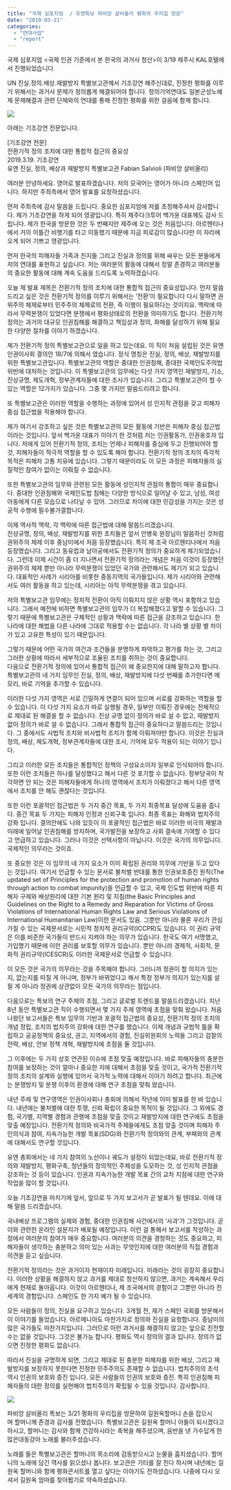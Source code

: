 ```yaml
---
title: "국제 심포지엄  / 유엔특보 파비앙 살비올리 평화의 우리집 방문"
date: "2019-03-21"
categories: 
  - "연대사업"
  - "report"
---
```


국제 심포지엄 <국제 인권 기준에서 본 한국의 과거사 청산>이 3/19 제주시 KAL호텔에서 진행되었습니다.

UN 진실.정의.배상.재발방지 특별보고관께서 기조강연 해주신대로, 진정한 평화를 이루기 위해서는 과거사 문제가 정의롭게 해결되어야 합니다. 정의기억연대도 일본군성노예제 문제해결과 관련 단체와의 연대를 통해 진정한 평화를 위한 걸음에 함께 합니다.

![](https://womenandwar.net/kr/wp-content/uploads/2019/03/55752296_2290038727906347_760120017806163968_o-1024x576.jpg)

아래는 기조강연 전문입니다.

\[기조강연 전문\]  
전환기적 정의 조치에 대한 통합적 접근의 중요성  
2019.3.19. 기조강연  
유엔 진실, 정의, 배상과 재발방지 특별보고관 Fabian Salvioli (파비앙 살비올리)

여러분 안녕하세요. 영어로 발표하겠습니다. 저의 모국어는 영어가 아니라 스페인어 입니다. 하지만 주최측에서 영어 발표를 요청하셨습니다.

먼저 주최측에 감사 말씀을 드립니다. 중요한 심포지엄에 저를 초청해주셔서 감사합니다. 제가 기조강연을 하게 되어 영광입니다. 특히 제주다크투어 백가윤 대표께도 감사 드립니다. 제가 한국을 방문한 것은 두 번째지만 제주에 오는 것은 처음입니다. 아르헨티나에서 거의 이틀간 비행기를 타고 이동했기 때문에 지금 피로감이 많습니다만 이 자리에 오게 되어 기쁘고 영광입니다.

  
먼저 한국의 피해자들 가족과 친지들 그리고 진실과 정의를 위해 싸우는 모든 분들에게 저의 연대를 표현하고 싶습니다. 저는 여러분의 활동에 대해서 정말 존경하고 여러분들의 중요한 활동에 대해 계속 도움을 드리도록 노력하겠습니다.

  
오늘 제 발표 제목은 전환기적 정의 조치에 대한 통합적 접근의 중요성입니다. 먼저 말씀드리고 싶은 것은 전환기적 정의를 이루기 위해서는 ‘전환’이 필요합니다 다시 말하면 권위주의 체제로부터 민주주의 체제로의 전환, 즉 이행이 필요하다는 것이지요. 맥락에 따라서 무력분쟁이 있었다면 분쟁에서 평화상태로의 전환을 의미하기도 합니다. 전환기적 정의는 과거의 대규모 인권침해를 해결하고 책임성과 정의, 화해를 달성하기 위해 필요한 다양한 절차를 이야기 하겠습니다.

제가 전환기적 정의 특별보고관으로 일을 하고 있는데요. 이 직이 처음 설립된 것은 유엔 인권이사회 결의안 18/7에 의해서 였습니다. 정식 명칭은 진실, 정의, 배상, 재발방지를 위한 특별보고관입니다. 특별보고관의 역할은 중대한 인권침해, 중대한 국제인도주의법 위반에 대처하는 것입니다. 이 특별보고관의 임무에는 다섯 가지 영역인 재발방지, 기소, 진상규명, 제도개혁, 정부관계자들에 대한 조사가 있습니다. 그리고 특별보고관이 할 수 있는 역할은 12가지가 있습니다. 그중 몇 가지만 말씀드리려고 합니다.

또 특별보고관은 이러한 역할을 수행하는 과정에 있어서 성 인지적 관점을 갖고 피해자 중심 접근법을 적용해야 합니다.

제가 여기서 강조하고 싶은 것은 특별보고관의 모든 활동에 기반은 피해자 중심 접근법이라는 것입니다. 앞서 백가윤 대표가 이야기 한 것처럼 저는 인권활동가, 인권옹호자 입니다. 저에게 있어 전환기적 정의, 조치는 언제나 피해자를 중심에 두고 진행되어야 할 것, 피해자들이 적극적 역할을 할 수 있도록 해야 합니다. 전환기적 정의 조치의 즉각적 목적은 피해자 고통 치유에 있습니다. 그렇기 때문이라도 이 모든 과정은 피해자들의 실질적인 참여가 없이는 이뤄질 수 없습니다.

  
또한 특별보고관의 임무와 관련된 모든 활동에 성인지적 관점의 통합이 매우 중요합니다. 중대한 인권침해와 국제인도법 침해는 다양한 방식으로 일어날 수 있고, 남성, 여성 아동에게 다른 모습으로 나타날 수 있어. 그러므로 차이에 대한 민감성을 가지는 것은 성공적 수행에 필수불가결합니다.

이제 역사적 맥락, 각 맥락에 따른 접근법에 대해 말씀드리겠습니다.  
진상규명, 정의, 배상, 재발방지를 위한 조치들은 앞서 안병욱 원장님이 말씀하신 것처럼 권위주의 체제 이후 중남미에서 처음 등장했습니다. 특히 제 조국 아르헨티나에서 처음 등장했습니다. 그리고 동유럽과 남아공에서도 전환기적 정의가 중요하게 제기되었습니다. 그런데 이제 시간이 좀 더 지나면서 전환기적 정의라는 개념은 처음 이것이 등장했던 권위주의 체제 뿐만 아니라 무력분쟁이 있었던 국가와 관련해서도 제기가 되고 있습니다. 대표적인 사례가 시리아를 비롯한 중동지역의 국가들입니다. 제가 시리아와 관련해서도 여러 활동을 하고 있는데, 시리아는 아직 무력분쟁을 겪고 있습니다.

저의 특별보고관 임무에는 정치적 전환이 아직 이뤄지지 않은 상황 역시 포함하고 있습니다. 그래서 예전에 비하면 특별보고관의 임무가 더 복잡해졌다고 말할 수 있습니다. 그렇기 때문에 특별보고관은 구체적인 상황과 맥락에 따른 접근을 강조하고 있습니다. 한 나라에 대한 해법을 다른 나라에 그대로 적용할 수는 없습니다. 각 나라 별 상황 별 차이가 있고 고유한 특성이 있기 때문입니다.

그렇기 때문에 어떤 국가의 여건과 조건들을 분명하게 파악하고 평가를 하는 것, 그리고 그러한 상황에 따라서 세부적으로 조율된 조치를 취하는 것이 중요합니다.  
다음으로 전환기적 정의에 있어서 통합적 접근이 왜 중요한지에 대해 말하고자 합니다. 특별보고관의 네 가지 임무인 진실, 정의, 배상, 재발방지에 다섯 번째를 추가한다면 메모리, 바로 기억을 추가할 수 있습니다.

  
이러한 다섯 가지 영역은 서로 긴밀하게 연결이 되어 있으며 서로를 강화하는 역할을 할 수 있습니다. 이 다섯 가지 요소가 따로 실행될 경우, 일부만 이뤄진 경우에는 전체적으로 제대로 된 해결을 할 수 없습니다. 진상 규명 없이 정의가 바로 설 수 없고, 재발방지 없이 정의가 바로 설 수 없습니다. 그래서 통합적 접근이 중요하다고 말씀드리는 것입니다. 그 중에서도 사법적 조치와 비사법적 조치가 함께 이뤄져야만 합니다. 이것은 진실과 정의, 배상, 제도개혁, 정부관계자들에 대한 조사, 기억에 모두 적용이 되는 이야기 입니다.

  
그리고 이러한 모든 조치들은 통합적인 정책의 구성요소이자 일부로 인식되어야 합니다. 또한 이런 조치들은 하나를 달성했다고 해서 다른 것 포기할 수 없습니다. 정부당국이 착각하면 안 되는 것은 피해자들에게 하나의 영역에서 조치가 이뤄졌다고 해서 다른 영역에서 조치를 안 해도 괜찮다는 것입니다.

  
또한 이런 포괄적인 접근법은 두 가지 중간 목표, 두 가지 최종목표 달성에 도움을 줍니다. 중간 목표 두 가지는 피해자 인정과 신뢰구축 입니다. 최종 목표는 화해와 법치주의 강화 입니다. 결의안에도 나와 있듯이 이 포괄적인 접근법은 바로 이러한 비극의 재발과 미래에 일어날 인권침해를 방지하며, 국가발전을 보장하고 사회 결속에 기여할 수 있다고 언급하고 있습니다. 그러나 이것은 선택사항이 아닙니다. 이것은 국가의 의무입니다. 국제적인 의무라는 것이죠.

  
또 중요한 것은 이 임무의 네 가지 요소가 이미 확립된 권리와 의무에 기반을 두고 있다는 것입니다. 여기서 언급할 수 있는 문서로 불처벌 반대를 통한 인권보호증진 원칙(The updated set of Principles for the protection and promotion of human rights through action to combat impunity)을 언급할 수 있고, 국제 인도법 위반에 따른 피해자 구제와 배상원리에 대한 기본 원리 및 지침(the Basic Principles and Guidelines on the Right to a Remedy and Reparation for Victims of Gross Violations of International Human Rights Law and Serious Violations of International Humanitarian Law)이란 문서도 있음. 그뿐만 아니라 물론 우리가 관심 가질 수 있는 국제문서로는 시민적 정치적 권리규약(ICCPR)도 있습니다. 이 권리 규약은 이를 비준한 국가들이 반드시 지켜야 하는 의무가 있습니다. 한국도 여기 서명했고, 가입했기 때문에 이런 권리를 보호할 의무가 있습니다. 뿐만 아니라 경제적, 사회적, 문화적 권리규약(ICESCR)도 이러한 국제문서로 언급할 수 있습니다.

  
이 모든 것은 국가의 의무라는 것을 주목해야 합니다. 그러니까 정권이 할 의지가 있는지, 없는지를 따질 게 아니며, 정부가 바뀌었다고 해서 특정 정부가 의지가 있는지를 살필 게 아니라 정권에 상관없이 모든 국가의 의무라는 점입니다.

  
다음으로는 특보의 연구 주제의 초점, 그리고 글로벌 트렌드를 말씀드리겠습니다. 지난 8년 동안 특별보고관 직이 수행되면서 몇 가지 주제 영역에 초점을 맞춰 왔습니다. 처음 나왔던 보고서들은 특보 임무의 기반과 포괄적 접근법의 중요성, 전환기적 정의 조치의 개념 정립, 조치의 법치주의 강화에 대한 연구를 했습니다. 이제 개념과 규범적 틀을 확립하고 공공정책의 중요성, 권고, 지역에서의 경험, 진실위원회의 노력들 그리고 검찰의 전략, 배상, 안보 정책 개혁, 재발방지에 초점을 둘 것입니다.

  
그 이후에는 두 가지 상호 연관된 이슈에 초점 맞출 예정입니다. 바로 피해자들의 충분한 참여를 보장하는 것이 얼마나 중요한 지에 대해서 초점을 맞출 것이고, 국가적 전환기적 정의 조치의 설계와 실행에 있어서 국가적 노력에 대해서 이야기 하려고 합니다. 최근에는 분쟁방지 및 분쟁 이후의 환경에 대해 연구 초점을 맞춰 왔습니다.

  
내년 주제 및 연구영역은 인권이사회나 총회에 의해서 작년에 이미 발표를 한 바 있습니다. 내년에는 불처벌에 대한 투쟁, 신뢰 확립이 중요한 목적이 될 것입니다. 그 외에도 경험, 국가별, 지역별 경험과 관행에 초점을 맞출 것이고 재발방지에 대한 연구에도 초점을 맞출 예정입니다. 전환기적 정의와 비국가적 주체들에게도 초점 맞출 것이며 피해자 주인의식과 참여, 지속가능한 개발 목표(SDG)와 전환기적 정의와의 관계, 부패와의 관계에 대해서도 연구할 것입니다.

  
유엔 총회에서는 네 가지 참여의 노선이나 궤도가 설정이 되었는데요, 바로 전환기적 정의와 재발방지, 평화구축, 청년들의 창의적인 주체성을 도모하는 것, 성 인지적 관점을 강조하는 것 등이 있습니다. 인권과 지속가능한 개발 목표 간의 교차 지점에 대한 연구와 작업을 많이 할 것입니다.

  
오늘 기조강연을 마치기에 앞서, 앞으로 두 가지 보고서가 곧 발표가 될 텐데요. 이에 대해 말씀 드리겠습니다.

  
국내배상 프로그램의 실제와 경험, 중대한 인권침해 사건에서의 ‘사과’가 그것입니다. 곧 이와 관련한 온라인 설문지가 배포될 예정입니다. 이런 걸 통해서 보고서를 작성하는 과정에서 여러분의 참여가 매우 중요합니다. 여러분의 의견을 경청하는 것도 중요하고, 피해자들이 생각하는 충분하고 의미 있는 사과는 무엇인지에 대한 여러분의 직접 경험과 의견을 듣고 싶습니다.

  
전환기적 정의라는 것은 과거이자 현재이자 미래입니다. 미래라는 것이 굉장히 중요합니다. 이러한 상황을 해결하지 않고 과거를 제대로 청산하지 않으면, 과거는 계속해서 우리에게 현재로 돌아옵니다. 이것이 아르헨티나, 제 조국에서의 경험이고 그뿐만 아니라 전 세계의 경험입니다. 스페인도 한 가지 예가 될 수 있습니다.

  
모든 사람들이 정의, 진실을 요구하고 있습니다. 3개월 전, 제가 스페인 국회를 방문해서 이 이야기를 들었습니다. 아르메니아도 마찬가지로 정의와 진실을 요청합니다. 중남미의 많은 국가들도 마찬가지입니다. 그러므로 이런 과거사를 해결하지 않고는 앞으로 진전할 수는 없을 것입니다. 그것은 불가능 합니다. 평화도 역시 정의의 결과 입니다. 정의가 없으면 진정한 평화도 없습니다.

  
따라서 진실을 규명하게 되면, 그리고 제대로 된 충분한 피해자를 위한 배상, 그리고 재발방지를 보장하지 못한다면 진정한 민주주의도 존재할 수 없습니다. 법치주의의 초석 역시 인권의 보호와 증진 입니다. 모든 사람들의 인권의 보호와 증진. 특히 인권침해 피해자들의 대한 정의를 실현해야 법치주의가 확립될 수 있을 것입니다. 감사합니다.

![](https://womenandwar.net/kr/wp-content/uploads/2019/03/55575707_2347994951898171_389504244702511104_n.jpg)

파비앙 살비올리 특보는 3/21 평화의 우리집을 방문하여 길원옥할머니 손을 잡으시며 할머니께 존경과 감사를 전했습니다. 특별보고관은 길원옥 할머니 아들이 되시겠다고 하시고, 할머니는 감사와 함께 건강하시라는 축복을 해주셨으며, 음반을 낸 가수답게 한많은대동강아 노래를 불러주셨습니다. 

노래를 들은 특별보고관은 할머니의 목소리에 감동받으시고 눈물을 훔치셨습니다. 할머니의 노래에 담긴 역사를 읽으셨나 봅니다. 보고관은 기타를 잘 친다 하시며 내년에는 길원옥 할머니와 함께 평화콘서트를 열고 싶다는 이야기도 전하셨습니다. 나중에 다시 오셔서 길원옥 엄마를 찾아뵙기로 약속하셨습니다.
